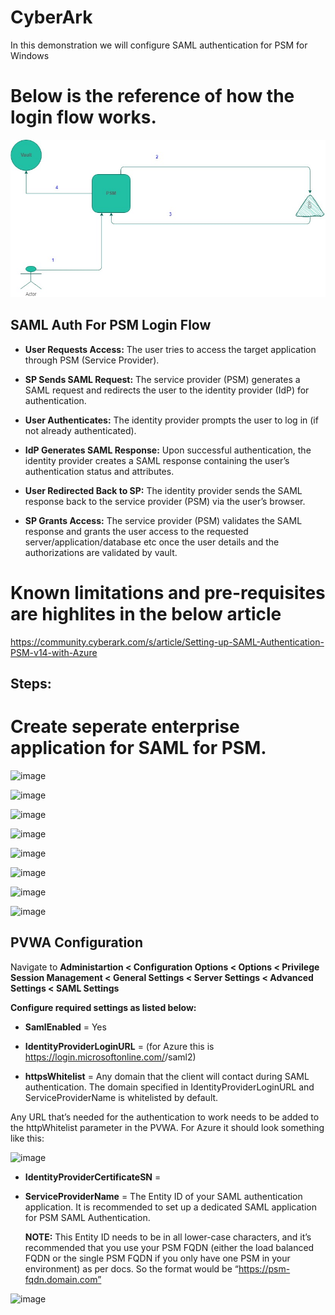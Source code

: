 # CyberArk
In this demonstration we will configure SAML authentication for PSM for Windows

# Below is the reference of how the login flow works.

![alt text](https://github.com/Vamshi-Msi/CyberArk/blob/main/PSM%20for%20SAML.jpg?raw=true)

## SAML Auth For PSM Login Flow


- **User Requests Access:** The user tries to access the target application through PSM (Service Provider).

- **SP Sends SAML Request:** The service provider (PSM) generates a SAML request and redirects the user to the identity provider (IdP) for authentication.

- **User Authenticates:** The identity provider prompts the user to log in (if not already authenticated).

- **IdP Generates SAML Response:** Upon successful authentication, the identity provider creates a SAML response containing the user’s authentication status and attributes.

- **User Redirected Back to SP:** The identity provider sends the SAML response back to the service provider (PSM) via the user’s browser.

- **SP Grants Access:** The service provider (PSM) validates the SAML response and grants the user access to the requested server/application/database etc once the user details and the authorizations are validated by vault.

# Known limitations and pre-requisites are highlites in the below article

https://community.cyberark.com/s/article/Setting-up-SAML-Authentication-PSM-v14-with-Azure

## Steps:

# Create seperate enterprise application for SAML for PSM.


![image](https://github.com/user-attachments/assets/35f64a09-aaf1-4f76-977d-10b819963a4f)



![image](https://github.com/user-attachments/assets/499ca3f5-9693-4e15-b587-22307cce3629)



![image](https://github.com/user-attachments/assets/61c1733d-e38a-46d4-a4dd-ce181bd533c6)

 

![image](https://github.com/user-attachments/assets/dceedb17-ab0d-40b3-bbfd-93ccf99952c9)



![image](https://github.com/user-attachments/assets/a766d046-53ab-4d84-b208-a7365bf9fed2)



![image](https://github.com/user-attachments/assets/c27169b3-808c-4fc7-8ca8-0d4af8faafec)



![image](https://github.com/user-attachments/assets/b526e643-e813-4af1-bbaa-ea3fcfa54404)


![image](https://github.com/user-attachments/assets/dd4b4277-f5b7-4411-ae9f-03b287086d9a)


## PVWA Configuration

Navigate to **Administartion < Configuration Options < Options < Privilege Session Management < General Settings < Server Settings < Advanced Settings < SAML Settings**

**Configure required settings as listed below:**

- **SamlEnabled** = Yes

- **IdentityProviderLoginURL** = <Your IdP login URL> (for Azure this is https://login.microsoftonline.com/<tenantID>/saml2) 

- **httpsWhitelist** = Any domain that the client will contact during SAML authentication. The domain specified in IdentityProviderLoginURL and ServiceProviderName is whitelisted by default. 

Any URL that’s needed for the authentication to work needs to be added to the httpWhitelist parameter in the PVWA. For Azure it should look something like this:


![image](https://github.com/user-attachments/assets/1da43456-5ac3-4663-aff1-4695f831746a)


- **IdentityProviderCertificateSN** = <serialnumber of the SAML certificate from your IdP> 

- **ServiceProviderName** = The Entity ID of your SAML authentication application. It is recommended to set up a dedicated SAML application for PSM SAML Authentication.  
 
   **NOTE:** This Entity ID needs to be in all lower-case characters, and it’s recommended that you use your PSM FQDN (either the load balanced FQDN or the 
             single PSM FQDN if you only have one PSM in your environment) as per docs. So the format would be “https://psm-fqdn.domain.com”  

![image](https://github.com/user-attachments/assets/2273a7f5-9d24-4f06-a337-07e1e0bb2db8)

